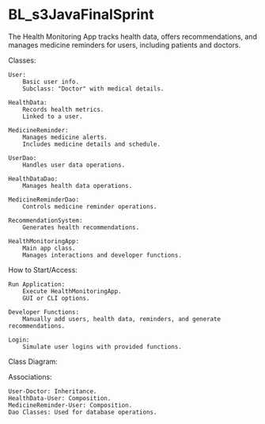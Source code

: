 # BL_s3JavaFinalSprint

The Health Monitoring App tracks health data, offers recommendations, and manages medicine reminders for users, including patients and doctors.

Classes:

    User:
        Basic user info.
        Subclass: "Doctor" with medical details.

    HealthData:
        Records health metrics.
        Linked to a user.

    MedicineReminder:
        Manages medicine alerts.
        Includes medicine details and schedule.

    UserDao:
        Handles user data operations.

    HealthDataDao:
        Manages health data operations.

    MedicineReminderDao:
        Controls medicine reminder operations.

    RecommendationSystem:
        Generates health recommendations.

    HealthMonitoringApp:
        Main app class.
        Manages interactions and developer functions.

How to Start/Access:

    Run Application:
        Execute HealthMonitoringApp.
        GUI or CLI options.

    Developer Functions:
        Manually add users, health data, reminders, and generate recommendations.

    Login:
        Simulate user logins with provided functions.

Class Diagram:

Associations:

    User-Doctor: Inheritance.
    HealthData-User: Composition.
    MedicineReminder-User: Composition.
    Dao Classes: Used for database operations.
